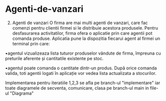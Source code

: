 # Agenti-de-vanzari

2. Agenti de vanzari
O firma are mai multi agenti de vanzari, care fac comenzi pentru clientii firmei si le distribuie acestora produsele. Pentru desfasurarea activitatilor, firma ofera o aplicatie prin care agentii pot comanda produse. Aplicatia pune la dispozitia fiecarui agent al firmei un terminal prin care: 

•agentul vizualizeaza lista tuturor produselor vândute de firma, împreuna cu preturile aferente și cantitatile existente pe stoc. 

•agentul poate comanda o cantitate dintr-un produs. După orice comanda valida, toti agentii logati  în  aplicație  vor  vedea  lista  actualizata  a  stocurilor.


Implementarea pentru iteratiile 1,2,3 se afla pe branch-ul "implementare" iar toate diagramele de secventa, comunicare, clasa pe branch-ul main in file-ul "Diagrama"
